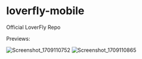 # loverfly-mobile
Official LoverFly Repo

Previews:


![Screenshot_1709110752](https://github.com/LebohangMhlane/loverfly-mobile/assets/75252307/7f63e7ff-533b-4f45-871e-b8c2fb80eb0d)
![Screenshot_1709110865](https://github.com/LebohangMhlane/loverfly-mobile/assets/75252307/385bfcc7-e569-4028-914b-ab717cbe5931)
